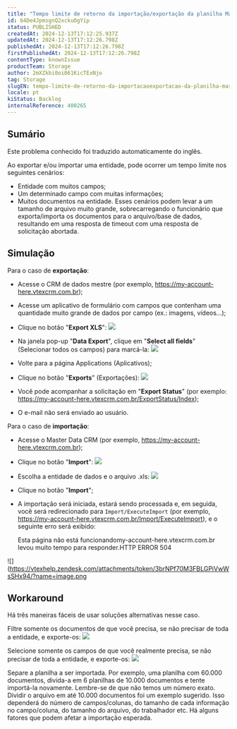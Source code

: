 ```yaml
---
title: "Tempo limite de retorno da importação/exportação da planilha MasterData"
id: 64De4JpmsgnQ2xckuOgYip
status: PUBLISHED
createdAt: 2024-12-13T17:12:25.937Z
updatedAt: 2024-12-13T17:12:26.798Z
publishedAt: 2024-12-13T17:12:26.798Z
firstPublishedAt: 2024-12-13T17:12:26.798Z
contentType: knownIssue
productTeam: Storage
author: 2mXZkbi0oi061KicTExNjo
tag: Storage
slugEN: tempo-limite-de-retorno-da-importacaoexportacao-da-planilha-masterdata
locale: pt
kiStatus: Backlog
internalReference: 400265
---
```


## Sumário

<div class="alert alert-info">
  <p>Este problema conhecido foi traduzido automaticamente do inglês.</p>
</div>


Ao exportar e/ou importar uma entidade, pode ocorrer um tempo limite nos seguintes cenários:

- Entidade com muitos campos;
- Um determinado campo com muitas informações;
- Muitos documentos na entidade.
Esses cenários podem levar a um tamanho de arquivo muito grande, sobrecarregando o funcionário que exporta/importa os documentos para o arquivo/base de dados, resultando em uma resposta de timeout com uma resposta de solicitação abortada.

## Simulação


Para o caso de **exportação**:

- Acesse o CRM de dados mestre (por exemplo, https://my-account-here.vtexcrm.com.br);
- Acesse um aplicativo de formulário com campos que contenham uma quantidade muito grande de dados por campo (ex.: imagens, vídeos...);
- Clique no botão "**Export XLS**":
 ![](https://vtexhelp.zendesk.com/attachments/token/p7ycuur8ck3Qtw2zmSUBNDmxE/?name=image.png)

- Na janela pop-up "**Data Export**", clique em "**Select all fields**" (Selecionar todos os campos) para marcá-la:
 ![](https://vtexhelp.zendesk.com/attachments/token/IIc8z6df21Cl6djTt5Toz4udk/?name=image.png)

- Volte para a página Applications (Aplicativos);
- Clique no botão "**Exports**" (Exportações):
 ![](https://vtexhelp.zendesk.com/attachments/token/NsI7JG4oWcuHAhDewa7PoEx1M/?name=image.png)

- Você pode acompanhar a solicitação em "**Export Status**" (por exemplo: https://my-account-here.vtexcrm.com.br/ExportStatus/Index);
- O e-mail não será enviado ao usuário.

Para o caso de **importação**:

- Acesse o Master Data CRM (por exemplo, https://my-account-here.vtexcrm.com.br);
- Clique no botão "**Import**":
 ![](https://vtexhelp.zendesk.com/attachments/token/3HUzAWSplEKGFAap3yU0jjmdf/?name=image.png)

- Escolha a entidade de dados e o arquivo .xls:
 ![](https://vtexhelp.zendesk.com/attachments/token/KFolvCXhUiqAhZV23iKDhTws0/?name=image.png)

- Clique no botão "**Import**";
- A importação será iniciada, estará sendo processada e, em seguida, você será redirecionado para `Import/ExecuteImport` (por exemplo, https://my-account-here.vtexcrm.com.br/Import/ExecuteImport), e o seguinte erro será exibido:

    Esta página não está funcionandomy-account-here.vtexcrm.com.br levou muito tempo para responder.HTTP ERROR 504

 ![](https://vtexhelp.zendesk.com/attachments/token/3brNPf70M3FBLGPiVwWsSHx94/?name=image.png

## Workaround


Há três maneiras fáceis de usar soluções alternativas nesse caso.

Filtre somente os documentos de que você precisa, se não precisar de toda a entidade, e exporte-os:
 ![](https://vtexhelp.zendesk.com/attachments/token/CojS7MzbOiDkaQ9HgdbrxlzHD/?name=image.png)

Selecione somente os campos de que você realmente precisa, se não precisar de toda a entidade, e exporte-os:
 ![](https://vtexhelp.zendesk.com/attachments/token/pTOU7TEWidoOrtstbDALphW6k/?name=image.png)

Separe a planilha a ser importada. Por exemplo, uma planilha com 60.000 documentos, divida-a em 6 planilhas de 10.000 documentos e tente importá-la novamente.
Lembre-se de que não temos um número exato. Dividir o arquivo em até 10.000 documentos foi um exemplo sugerido. Isso dependerá do número de campos/colunas, do tamanho de cada informação no campo/coluna, do tamanho do arquivo, do trabalhador etc. Há alguns fatores que podem afetar a importação esperada.






